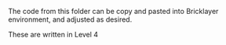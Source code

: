 The code from this folder can be copy and pasted into Bricklayer environment, 
and adjusted as desired.

These are written in Level 4